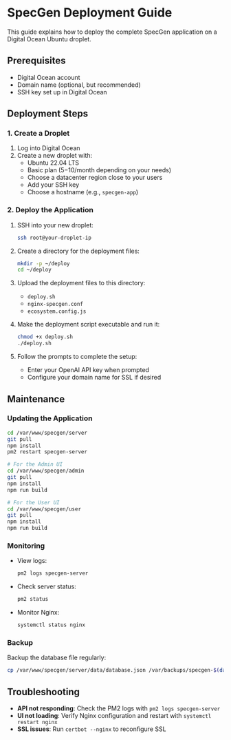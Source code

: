 # SpecGen Deployment Guide

This guide explains how to deploy the complete SpecGen application on a Digital Ocean Ubuntu droplet.

## Prerequisites

- Digital Ocean account
- Domain name (optional, but recommended)
- SSH key set up in Digital Ocean

## Deployment Steps

### 1. Create a Droplet

1. Log into Digital Ocean
2. Create a new droplet with:
   - Ubuntu 22.04 LTS
   - Basic plan ($5-$10/month depending on your needs)
   - Choose a datacenter region close to your users
   - Add your SSH key
   - Choose a hostname (e.g., `specgen-app`)

### 2. Deploy the Application

1. SSH into your new droplet:

   ```bash
   ssh root@your-droplet-ip
   ```

2. Create a directory for the deployment files:

   ```bash
   mkdir -p ~/deploy
   cd ~/deploy
   ```

3. Upload the deployment files to this directory:
   - `deploy.sh`
   - `nginx-specgen.conf`
   - `ecosystem.config.js`

4. Make the deployment script executable and run it:

   ```bash
   chmod +x deploy.sh
   ./deploy.sh
   ```

5. Follow the prompts to complete the setup:
   - Enter your OpenAI API key when prompted
   - Configure your domain name for SSL if desired

## Maintenance

### Updating the Application

```bash
cd /var/www/specgen/server
git pull
npm install
pm2 restart specgen-server

# For the Admin UI
cd /var/www/specgen/admin
git pull
npm install
npm run build

# For the User UI
cd /var/www/specgen/user
git pull
npm install
npm run build
```

### Monitoring

- View logs:

  ```bash
  pm2 logs specgen-server
  ```

- Check server status:

  ```bash
  pm2 status
  ```

- Monitor Nginx:

  ```bash
  systemctl status nginx
  ```

### Backup

Backup the database file regularly:

```bash
cp /var/www/specgen/server/data/database.json /var/backups/specgen-$(date +%Y%m%d).json
```

## Troubleshooting

- **API not responding**: Check the PM2 logs with `pm2 logs specgen-server`
- **UI not loading**: Verify Nginx configuration and restart with `systemctl restart nginx`
- **SSL issues**: Run `certbot --nginx` to reconfigure SSL
